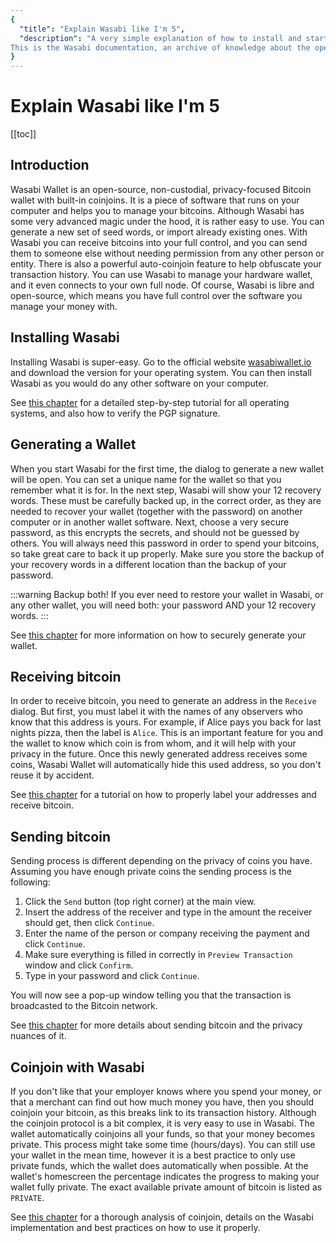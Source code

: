 ```yaml
---
{
  "title": "Explain Wasabi like I'm 5",
  "description": "A very simple explanation of how to install and start Wasabi Wallet, as well as receiving, sending, and coinjoining. 
This is the Wasabi documentation, an archive of knowledge about the open-source, non-custodial and privacy-focused Bitcoin wallet for desktop."
}
---
```


# Explain Wasabi like I'm 5

[[toc]]

## Introduction

Wasabi Wallet is an open-source, non-custodial, privacy-focused Bitcoin wallet with built-in coinjoins.
It is a piece of software that runs on your computer and helps you to manage your bitcoins.
Although Wasabi has some very advanced magic under the hood, it is rather easy to use.
You can generate a new set of seed words, or import already existing ones.
With Wasabi you can receive bitcoins into your full control, and you can send them to someone else without needing permission from any other person or entity.
There is also a powerful auto-coinjoin feature to help obfuscate your transaction history.
You can use Wasabi to manage your hardware wallet, and it even connects to your own full node.
Of course, Wasabi is libre and open-source, which means you have full control over the software you manage your money with.

## Installing Wasabi

Installing Wasabi is super-easy.
Go to the official website [wasabiwallet.io](https://wasabiwallet.io) and download the version for your operating system.
You can then install Wasabi as you would do any other software on your computer.

See [this chapter](/using-wasabi/InstallPackage.md) for a detailed step-by-step tutorial for all operating systems, and also how to verify the PGP signature.

## Generating a Wallet

When you start Wasabi for the first time, the dialog to generate a new wallet will be open.
You can set a unique name for the wallet so that you remember what it is for.
In the next step, Wasabi will show your 12 recovery words.
These must be carefully backed up, in the correct order, as they are needed to recover your wallet (together with the password) on another computer or in another wallet software.
Next, choose a very secure password, as this encrypts the secrets, and should not be guessed by others.
You will always need this password in order to spend your bitcoins, so take great care to back it up properly.
Make sure you store the backup of your recovery words in a different location than the backup of your password.

:::warning Backup both!
If you ever need to restore your wallet in Wasabi, or any other wallet, you will need both: your password AND your 12 recovery words.
:::

See [this chapter](/using-wasabi/WalletGeneration.md) for more information on how to securely generate your wallet.

## Receiving bitcoin

In order to receive bitcoin, you need to generate an address in the `Receive` dialog.
But first, you must label it with the names of any observers who know that this address is yours.
For example, if Alice pays you back for last nights pizza, then the label is `Alice`.
This is an important feature for you and the wallet to know which coin is from whom, and it will help with your privacy in the future.
Once this newly generated address receives some coins, Wasabi Wallet will automatically hide this used address, so you don't reuse it by accident.

See [this chapter](/using-wasabi/Receive.md) for a tutorial on how to properly label your addresses and receive bitcoin.

## Sending bitcoin

Sending process is different depending on the privacy of coins you have. Assuming you have enough private coins the sending process is the following:

1. Click the `Send` button (top right corner) at the main view.
2. Insert the address of the receiver and type in the amount the receiver should get, then click `Continue`.
3. Enter the name of the person or company receiving the payment and click `Continue`.
4. Make sure everything is filled in correctly in `Preview Transaction` window and click `Confirm`.
5. Type in your password and click `Continue`.

You will now see a pop-up window telling you that the transaction is broadcasted to the Bitcoin network.

See [this chapter](/using-wasabi/Send.md) for more details about sending bitcoin and the privacy nuances of it.

## Coinjoin with Wasabi

If you don't like that your employer knows where you spend your money, or that a merchant can find out how much money you have, then you should coinjoin your bitcoin, as this breaks link to its transaction history.
Although the coinjoin protocol is a bit complex, it is very easy to use in Wasabi.
The wallet automatically coinjoins all your funds, so that your money becomes private.
This process might take some time (hours/days).
You can still use your wallet in the mean time, however it is a best practice to only use private funds, which the wallet does automatically when possible.
At the wallet's homescreen the percentage indicates the progress to making your wallet fully private.
The exact available private amount of bitcoin is listed as `PRIVATE`.

See [this chapter](/using-wasabi/CoinJoin.md) for a thorough analysis of coinjoin, details on the Wasabi implementation and best practices on how to use it properly.
